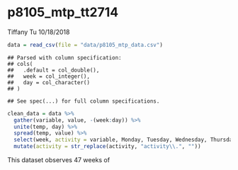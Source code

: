 p8105\_mtp\_tt2714
================
Tiffany Tu
10/18/2018

``` r
data = read_csv(file = "data/p8105_mtp_data.csv") 
```

    ## Parsed with column specification:
    ## cols(
    ##   .default = col_double(),
    ##   week = col_integer(),
    ##   day = col_character()
    ## )

    ## See spec(...) for full column specifications.

``` r
clean_data = data %>% 
  gather(variable, value, -(week:day)) %>% 
  unite(temp, day) %>% 
  spread(temp, value) %>% 
  select(week, activity = variable, Monday, Tuesday, Wednesday, Thursday, Friday, Saturday, Sunday) %>% 
  mutate(activity = str_replace(activity, "activity\\.", ""))
```

This dataset observes 47 weeks of
